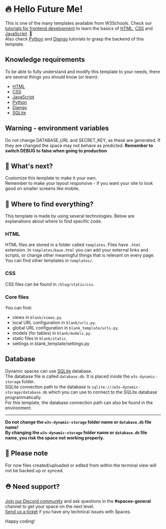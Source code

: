 # 🔥 Hello Future Me!

This is one of the many templates available from W3Schools. Check our [tutorials for frontend development](https://www.w3schools.com/where_to_start.asp) to learn the basics of [HTML](https://www.w3schools.com/html/default.asp), [CSS](https://www.w3schools.com/css/default.asp) and [JavaScript](https://www.w3schools.com/js/default.asp). 🦄  
Also check [Python](https://www.w3schools.com/python/) and [Django](https://www.w3schools.com/django/) tutorials to grasp the backend of this template.

## Knowledge requirements

To be able to fully understand and modify this template to your needs, there are several things you should know (or learn):

- [HTML](https://www.w3schools.com/html/default.asp)
- [CSS](https://www.w3schools.com/css/default.asp)
- [JavaScript](https://www.w3schools.com/js/default.asp)
- [Python](https://www.w3schools.com/python/)
- [Django](https://www.w3schools.com/django/)
- [SQLite](https://www.sqlite.org/docs.html)

## Warning - environment variables

Do not change DATABASE_URL and SECRET_KEY, as these are generated. If they are changed the space may not behave as predicted.
**Remember to switch DEBUG to false when going to production**

## 🔨 What's next?

Customize this template to make it your own.  
Remember to make your layout responsive - if you want your site to look good on smaller screens like mobile.

## 🎨 Where to find everything?

This template is made by using several technologies.
Below are explanations about where to find specific code.

### HTML

HTML files are stored in a folder called `templates`. Files have `.html` extension.
In `templates/base.html` you can add your external links and scripts, or change other meaningful things that is relevant on every page.
You can find other templates in `templates/`.

### CSS

CSS files can be found in `/blog/static/css`.  

### Core files

You can find:
  - views in `blank/views.py`.
  - local URL configuration in `blank/urls.py`.
  - global URL configuration in `blank_template/urls.py`.
  - models (for tables) in `blank/models.py`.
  - static files in `blank/static`.
  - settings in blank_template/settings.py

## Database

Dynamic spaces can use [SQLite](https://www.sqlite.org/docs.html) database.  
The database file is called `database.db`. It is placed inside the `w3s-dynamic-storage` folder.  
SQLite connection path to the database is `sqlite:///w3s-dynamic-storage/database.db` which you can use to connect to the SQLite database programmatically.   
For this template, the database connection path can also be found in the environment.  

---  
**Do not change the `w3s-dynamic-storage` folder name or `database.db` file name!**  
**By changing the `w3s-dynamic-storage` folder name or `database.db` file name, you risk the space not working properly.**

## 🔨 Please note
For now files created/uploaded or edited from within the terminal view will not be backed up or synced. 

## ⛑ Need support?
[Join our Discord community](https://discord.gg/6Z7UaRbUQM) and ask questions in the **#spaces-general** channel to get your space on the next level.  
[Send us a ticket](https://support.w3schools.com/hc/en-gb) if you have any technical issues with Spaces.

Happy coding!

